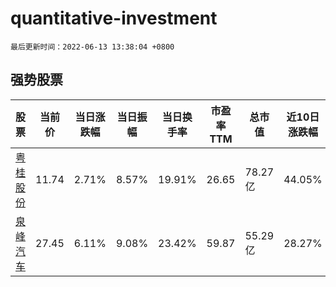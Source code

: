# quantitative-investment

`最后更新时间：2022-06-13 13:38:04 +0800`

## 强势股票

|股票|当前价|当日涨跌幅|当日振幅|当日换手率|市盈率TTM|总市值|近10日涨跌幅|
|----|----|----|----|----|----|----|----|
|[粤桂股份](https://xueqiu.com/S/SZ000833)|11.74|2.71%|8.57%|19.91%|26.65|78.27亿|44.05%|
|[泉峰汽车](https://xueqiu.com/S/SH603982)|27.45|6.11%|9.08%|23.42%|59.87|55.29亿|28.27%|
